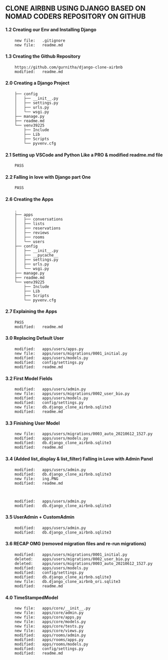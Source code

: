 ## CLONE AIRBNB USING DJANGO BASED ON NOMAD CODERS REPOSITORY ON GITHUB

#### 1.2 Creating our Env and Installing Django

        new file:   .gitignore
        new file:   readme.md

#### 1.3 Creating the Github Repository

		https://github.com/gurnitha/django-clone-airbnb        
		modified:   readme.md

#### 2.0 Creating a Django Project

		├── config
		│   ├── __init__.py
		│   ├── settings.py
		│   ├── urls.py
		│   └── wsgi.py
		├── manage.py
		├── readme.md
		└── venv39225
		    ├── Include
		    ├── Lib
		    ├── Scripts
		    └── pyvenv.cfg

#### 2.1 Setting up VSCode and Python Like a PRO & modified readme.md file

		PASS

#### 2.2 Falling in love with Django part One

		PASS

#### 2.6 Creating the Apps

		.
		├── apps
		│	├── conversations
		│	├── lists
		│	├── reservations
		│	├── reviews
		│	├── rooms
		│	└── users
		├── config
		│	├── __init__.py
		│	├── __pycache__
		│	├── settings.py
		│	├── urls.py
		│	└── wsgi.py
		├── manage.py
		├── readme.md
		└── venv39225
		    ├── Include
		    ├── Lib
		    ├── Scripts
		    └── pyvenv.cfg

#### 2.7 Explaining the Apps

		PASS
        modified:   readme.md		

#### 3.0 Replacing Default User

        modified:   apps/users/apps.py
        new file:   apps/users/migrations/0001_initial.py
        modified:   apps/users/models.py
        modified:   config/settings.py
        modified:   readme.md

#### 3.2 First Model Fields

        modified:   apps/users/admin.py
        new file:   apps/users/migrations/0002_user_bio.py
        modified:   apps/users/models.py
        modified:   config/settings.py
        new file:   db.django_clone_airbnb.sqlite3
        modified:   readme.md

#### 3.3 Finishing User Model

        new file:   apps/users/migrations/0003_auto_20210612_1527.py
        modified:   apps/users/models.py
        modified:   db.django_clone_airbnb.sqlite3
        modified:   readme.md

#### 3.4 (Added list_display & list_filter) Falling in Love with Admin Panel

        modified:   apps/users/admin.py
        modified:   db.django_clone_airbnb.sqlite3
        new file:   ing.PNG
        modified:   readme.md



        modified:   apps/users/admin.py
        modified:   db.django_clone_airbnb.sqlite3

#### 3.5 UserAdmin + CustomAdmin

        modified:   apps/users/admin.py
        modified:   db.django_clone_airbnb.sqlite3

#### 3.6 RECAP OMG (removed migration files and re-run migrations)

        modified:   apps/users/migrations/0001_initial.py
        deleted:    apps/users/migrations/0002_user_bio.py
        deleted:    apps/users/migrations/0003_auto_20210612_1527.py
        modified:   apps/users/models.py
        modified:   config/settings.py
        modified:   db.django_clone_airbnb.sqlite3
        new file:   db.django_clone_airbnb_ori.sqlite3
        modified:   readme.md

#### 4.0 TimeStampedModel

        new file:   apps/core/__init__.py
        new file:   apps/core/admin.py
        new file:   apps/core/apps.py
        new file:   apps/core/models.py
        new file:   apps/core/tests.py
        new file:   apps/core/views.py
        modified:   apps/rooms/admin.py
        modified:   apps/rooms/apps.py
        modified:   apps/rooms/models.py
        modified:   config/settings.py
        modified:   readme.md
















































































































